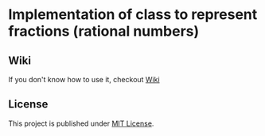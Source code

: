 # Implementation of class to represent fractions (rational numbers)
## Wiki
If you don't know how to use it, checkout [Wiki](wiki)
## License
This project is published under [MIT License](LICENSE.md).